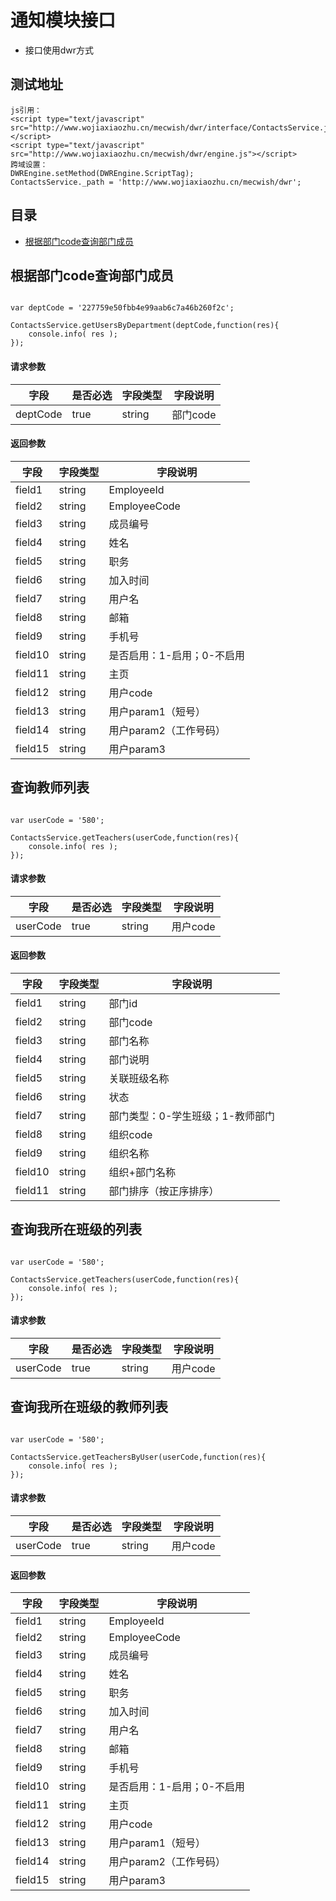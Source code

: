 # 通知模块接口

*	接口使用dwr方式

## 测试地址
```
js引用：
<script type="text/javascript" src="http://www.wojiaxiaozhu.cn/mecwish/dwr/interface/ContactsService.js"></script>
<script type="text/javascript" src="http://www.wojiaxiaozhu.cn/mecwish/dwr/engine.js"></script>
跨域设置：
DWREngine.setMethod(DWREngine.ScriptTag);
ContactsService._path = 'http://www.wojiaxiaozhu.cn/mecwish/dwr';

```

## 目录

*   [根据部门code查询部门成员](#根据部门code查询部门成员)



## 根据部门code查询部门成员

```

var deptCode = '227759e50fbb4e99aab6c7a46b260f2c';

ContactsService.getUsersByDepartment(deptCode,function(res){
    console.info( res );
});

```

#### 请求参数

字段   |   是否必选    |   字段类型   |字段说明
------  |  -----------|-------------|-----------
deptCode | true | string | 部门code


#### 返回参数

字段    |   字段类型   |字段说明
-----------|-------------|-----------
field1 | string | EmployeeId
field2 | string | EmployeeCode
field3 | string | 成员编号
field4 | string | 姓名
field5 | string | 职务
field6 | string | 加入时间
field7 | string | 用户名
field8 | string | 邮箱
field9 | string | 手机号
field10 | string | 是否启用：1-启用；0-不启用
field11 | string | 主页
field12 | string | 用户code
field13 | string | 用户param1（短号）
field14 | string | 用户param2（工作号码）
field15 | string | 用户param3


## 查询教师列表

```

var userCode = '580';

ContactsService.getTeachers(userCode,function(res){
    console.info( res );
});

```

#### 请求参数

字段   |   是否必选    |   字段类型   |字段说明
------  |  -----------|-------------|-----------
userCode | true | string | 用户code


#### 返回参数

字段    |   字段类型   |字段说明
-----------|-------------|-----------
field1 | string | 部门id
field2 | string | 部门code
field3 | string | 部门名称
field4 | string | 部门说明
field5 | string | 关联班级名称
field6 | string | 状态
field7 | string | 部门类型：0-学生班级；1-教师部门
field8 | string | 组织code
field9 | string | 组织名称
field10 | string | 组织+部门名称
field11 | string | 部门排序（按正序排序）


## 查询我所在班级的列表

```

var userCode = '580';

ContactsService.getTeachers(userCode,function(res){
    console.info( res );
});

```

#### 请求参数

字段   |   是否必选    |   字段类型   |字段说明
------  |  -----------|-------------|-----------
userCode | true | string | 用户code


## 查询我所在班级的教师列表

```

var userCode = '580';

ContactsService.getTeachersByUser(userCode,function(res){
    console.info( res );
});

```

#### 请求参数

字段   |   是否必选    |   字段类型   |字段说明
------  |  -----------|-------------|-----------
userCode | true | string | 用户code

#### 返回参数

字段    |   字段类型   |字段说明
-----------|-------------|-----------
field1 | string | EmployeeId
field2 | string | EmployeeCode
field3 | string | 成员编号
field4 | string | 姓名
field5 | string | 职务
field6 | string | 加入时间
field7 | string | 用户名
field8 | string | 邮箱
field9 | string | 手机号
field10 | string | 是否启用：1-启用；0-不启用
field11 | string | 主页
field12 | string | 用户code
field13 | string | 用户param1（短号）
field14 | string | 用户param2（工作号码）
field15 | string | 用户param3

